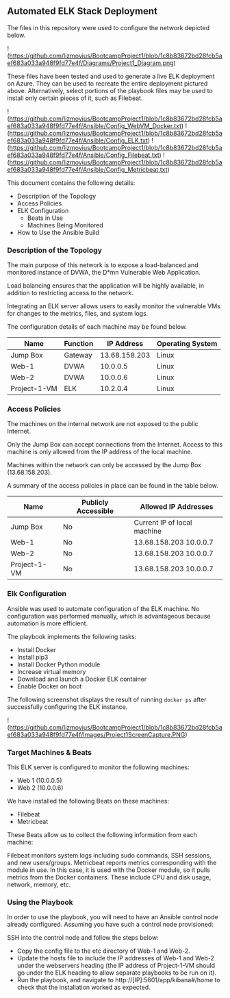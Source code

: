 ## Automated ELK Stack Deployment

The files in this repository were used to configure the network depicted below.

!(https://github.com/lizmovius/BootcampProject1/blob/1c8b83672bd28fcb5aef683a033a948f9fd77e4f/Diagrams/Project1_Diagram.png)

These files have been tested and used to generate a live ELK deployment on Azure. They can be used to recreate the entire deployment pictured above. Alternatively, select portions of the playbook files may be used to install only certain pieces of it, such as Filebeat.

!(https://github.com/lizmovius/BootcampProject1/blob/1c8b83672bd28fcb5aef683a033a948f9fd77e4f/Ansible/Config_WebVM_Docker.txt) 
!(https://github.com/lizmovius/BootcampProject1/blob/1c8b83672bd28fcb5aef683a033a948f9fd77e4f/Ansible/Config_ELK.txt) 
!(https://github.com/lizmovius/BootcampProject1/blob/1c8b83672bd28fcb5aef683a033a948f9fd77e4f/Ansible/Config_Filebeat.txt) 
!(https://github.com/lizmovius/BootcampProject1/blob/1c8b83672bd28fcb5aef683a033a948f9fd77e4f/Ansible/Config_Metricbeat.txt)

This document contains the following details:
- Description of the Topology
- Access Policies
- ELK Configuration
  - Beats in Use
  - Machines Being Monitored
- How to Use the Ansible Build


### Description of the Topology

The main purpose of this network is to expose a load-balanced and monitored instance of DVWA, the D*mn Vulnerable Web Application.

Load balancing ensures that the application will be highly available, in addition to restricting access to the network.

Integrating an ELK server allows users to easily monitor the vulnerable VMs for changes to the metrics, files, and system logs.

The configuration details of each machine may be found below.

| Name         | Function | IP Address    | Operating System |
|--------------|----------|---------------|------------------|
| Jump Box     | Gateway  | 13.68.158.203 | Linux            |
| Web-1        | DVWA     | 10.0.0.5      | Linux            |
| Web-2        | DVWA     | 10.0.0.6      | Linux            |
| Project-1-VM | ELK      | 10.2.0.4      | Linux            |

### Access Policies

The machines on the internal network are not exposed to the public Internet. 

Only the Jump Box can accept connections from the Internet. Access to this machine is only allowed from the IP address of the local machine.

Machines within the network can only be accessed by the Jump Box (13.68.158.203).

A summary of the access policies in place can be found in the table below.

| Name         | Publicly Accessible | Allowed IP Addresses                        |
|--------------|---------------------|---------------------------------------------|
| Jump Box     | No                  | Current IP of local machine                 |
| Web-1        | No                  | 13.68.158.203 10.0.0.7                      |
| Web-2        | No                  | 13.68.158.203 10.0.0.7                      |
| Project-1-VM | No                  | 13.68.158.203 10.0.0.7                      |

### Elk Configuration

Ansible was used to automate configuration of the ELK machine. No configuration was performed manually, which is advantageous because automation is more efficient.

The playbook implements the following tasks:
- Install Docker
- Install pip3
- Install Docker Python module
- Increase virtual memory
- Download and launch a Docker ELK container
- Enable Docker on boot

The following screenshot displays the result of running `docker ps` after successfully configuring the ELK instance.

!(https://github.com/lizmovius/BootcampProject1/blob/1c8b83672bd28fcb5aef683a033a948f9fd77e4f/Images/Project1ScreenCapture.PNG)

### Target Machines & Beats
This ELK server is configured to monitor the following machines: 
- Web 1 (10.0.0.5)
- Web 2 (10.0.0.6)

We have installed the following Beats on these machines:
- Filebeat
- Metricbeat

These Beats allow us to collect the following information from each machine:

Filebeat monitors system logs including sudo commands, SSH sessions, and new users/groups. Metricbeat reports metrics corresponding with the module in use. In this case, it is used with the Docker module, so it pulls metrics from the Docker containers. These include CPU and disk usage, network, memory, etc.

### Using the Playbook
In order to use the playbook, you will need to have an Ansible control node already configured. Assuming you have such a control node provisioned: 

SSH into the control node and follow the steps below:
- Copy the config file to the etc directory of Web-1 and Web-2.
- Update the hosts file to include the IP addresses of Web-1 and Web-2 under the webservers heading (the IP address of Project-1-VM should go under the ELK heading to allow separate playbooks to be run on it).
- Run the playbook, and navigate to http://[IP]:5601/app/kibana#/home to check that the installation worked as expected.
